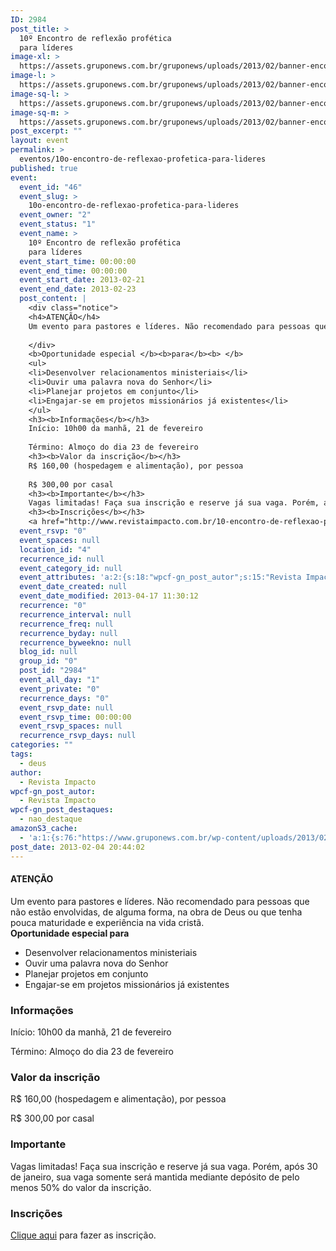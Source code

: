 ```yaml
---
ID: 2984
post_title: >
  10º Encontro de reflexão profética
  para líderes
image-xl: >
  https://assets.gruponews.com.br/gruponews/uploads/2013/02/banner-encontro.jpeg
image-l: >
  https://assets.gruponews.com.br/gruponews/uploads/2013/02/banner-encontro.jpeg
image-sq-l: >
  https://assets.gruponews.com.br/gruponews/uploads/2013/02/banner-encontro.jpeg
image-sq-m: >
  https://assets.gruponews.com.br/gruponews/uploads/2013/02/banner-encontro-720x340.jpeg
post_excerpt: ""
layout: event
permalink: >
  eventos/10o-encontro-de-reflexao-profetica-para-lideres
published: true
event:
  event_id: "46"
  event_slug: >
    10o-encontro-de-reflexao-profetica-para-lideres
  event_owner: "2"
  event_status: "1"
  event_name: >
    10º Encontro de reflexão profética
    para líderes
  event_start_time: 00:00:00
  event_end_time: 00:00:00
  event_start_date: 2013-02-21
  event_end_date: 2013-02-23
  post_content: |
    <div class="notice">
    <h4>ATENÇÃO</h4>
    Um evento para pastores e líderes. Não recomendado para pessoas que não estão envolvidas, de alguma forma, na obra de Deus ou que tenha pouca maturidade e experiência na vida cristã.
    
    </div>
    <b>Oportunidade especial </b><b>para</b><b> </b>
    <ul>
    <li>Desenvolver relacionamentos ministeriais</li>
    <li>Ouvir uma palavra nova do Senhor</li>
    <li>Planejar projetos em conjunto</li>
    <li>Engajar-se em projetos missionários já existentes</li>
    </ul>
    <h3><b>Informações</b></h3>
    Início: 10h00 da manhã, 21 de fevereiro
    
    Término: Almoço do dia 23 de fevereiro
    <h3><b>Valor da inscrição</b></h3>
    R$ 160,00 (hospedagem e alimentação), por pessoa
    
    R$ 300,00 por casal
    <h3><b>Importante</b></h3>
    Vagas limitadas! Faça sua inscrição e reserve já sua vaga. Porém, após 30 de janeiro, sua vaga somente será mantida mediante depósito de pelo menos 50% do valor da inscrição.
    <h3><b>Inscrições</b></h3>
    <a href="http://www.revistaimpacto.com.br/10-encontro-de-reflexao-profetica-para-lideres" target="_blank">Clique aqui</a> para fazer as inscrição.
  event_rsvp: "0"
  event_spaces: null
  location_id: "4"
  recurrence_id: null
  event_category_id: null
  event_attributes: 'a:2:{s:18:"wpcf-gn_post_autor";s:15:"Revista Impacto";s:22:"wpcf-gn_post_destaques";s:12:"nao_destaque";}'
  event_date_created: null
  event_date_modified: 2013-04-17 11:30:12
  recurrence: "0"
  recurrence_interval: null
  recurrence_freq: null
  recurrence_byday: null
  recurrence_byweekno: null
  blog_id: null
  group_id: "0"
  post_id: "2984"
  event_all_day: "1"
  event_private: "0"
  recurrence_days: "0"
  event_rsvp_date: null
  event_rsvp_time: 00:00:00
  event_rsvp_spaces: null
  recurrence_rsvp_days: null
categories: ""
tags:
  - deus
author:
  - Revista Impacto
wpcf-gn_post_autor:
  - Revista Impacto
wpcf-gn_post_destaques:
  - nao_destaque
amazonS3_cache:
  - 'a:1:{s:76:"https://www.gruponews.com.br/wp-content/uploads/2013/02/banner-encontro.jpeg";i:2985;}'
post_date: 2013-02-04 20:44:02
---
```

<div class="notice">
<h4>ATENÇÃO</h4>
Um evento para pastores e líderes. Não recomendado para pessoas que não estão envolvidas, de alguma forma, na obra de Deus ou que tenha pouca maturidade e experiência na vida cristã.

</div>
<b>Oportunidade especial </b><b>para</b><b> </b>
<ul>
	<li>Desenvolver relacionamentos ministeriais</li>
	<li>Ouvir uma palavra nova do Senhor</li>
	<li>Planejar projetos em conjunto</li>
	<li>Engajar-se em projetos missionários já existentes</li>
</ul>
<h3><b>Informações</b></h3>
Início: 10h00 da manhã, 21 de fevereiro

Término: Almoço do dia 23 de fevereiro
<h3><b>Valor da inscrição</b></h3>
R$ 160,00 (hospedagem e alimentação), por pessoa

R$ 300,00 por casal
<h3><b>Importante</b></h3>
Vagas limitadas! Faça sua inscrição e reserve já sua vaga. Porém, após 30 de janeiro, sua vaga somente será mantida mediante depósito de pelo menos 50% do valor da inscrição.
<h3><b>Inscrições</b></h3>
<a href="http://www.revistaimpacto.com.br/10-encontro-de-reflexao-profetica-para-lideres" target="_blank">Clique aqui</a> para fazer as inscrição.